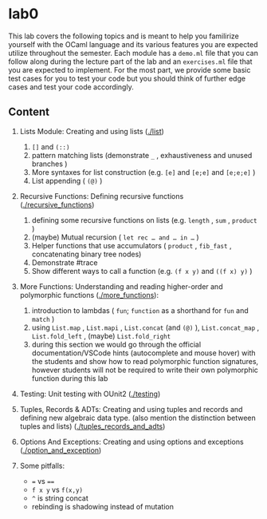 # lab0

This lab covers the following topics and is meant to help you familirize yourself with the OCaml language and its various features you are expected utilize throughout the semester. Each module has a `demo.ml` file that you can follow along during the lecture part of the lab and an `exercises.ml` file that you are expected to implement. For the most part, we provide some basic test cases for you to test your code but you should think of further edge cases and test your code accordingly.

## Content

1. Lists Module: Creating and using lists ([./list](./list))
   1. `[]` and `(::)`
   2. pattern matching lists (demonstrate `_` , exhaustiveness and unused branches ) 
   3. More syntaxes for list construction (e.g. `[e]` and `[e;e]` and `[e;e;e]` )
   4. List appending ( `(@)` )

2. Recursive Functions: Defining recursive functions ([./recursive_functions](./recursive_functions))

   1. defining some recursive functions on lists (e.g. `length` , `sum` , `product` ) 
   2. (maybe) Mutual recursion ( `let rec … and … in …` )
   3. Helper functions that use accumulators ( `product` , `fib_fast` , concatenating binary tree nodes)
   4. Demonstrate #trace
   5. Show different ways to call a function (e.g. `(f x y)` and `((f x) y)` )

3. More Functions: Understanding and reading higher-order and polymorphic functions ([./more_functions](./more_functions)):

   1. introduction to lambdas ( `fun`; `function` as a shorthand for `fun` and `match` ) 
   2. using `List.map` , `List.mapi` , `List.concat` (and `(@)` ), `List.concat_map` , `List.fold_left` , (maybe) `List.fold_right`
   3. during this section we would go through the official documentation/VSCode hints (autocomplete and mouse hover) with the students and show how to read polymorphic function signatures, however students will not be required to write their own polymorphic function during this lab 

4. Testing: Unit testing with OUnit2 ([./testing](./testing))
5. Tuples, Records & ADTs: Creating and using tuples and records and defining new algebraic data type. (also mention the distinction between tuples and lists) ([./tuples_records_and_adts](./tuples_records_and_adts))
7. Options And Exceptions: Creating and using options and exceptions ([./option_and_exception](./option_and_exception))
8. Some pitfalls:
    - `=` vs `==`
    - `f x y` vs `f(x,y)`
    - `^` is string concat
    - rebinding is shadowing instead of mutation